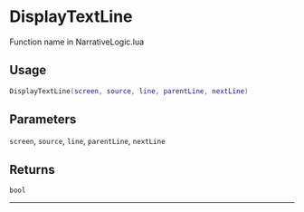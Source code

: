 # DisplayTextLine
Function name in NarrativeLogic.lua
## Usage
```lua
DisplayTextLine(screen, source, line, parentLine, nextLine)
```
## Parameters
`screen`, `source`, `line`, `parentLine`, `nextLine`
## Returns
`bool`

---